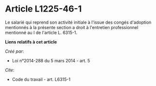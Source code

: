 # Article L1225-46-1

Le salarié qui reprend son activité initiale à l'issue des congés d'adoption mentionnés à la présente section a droit à
l'entretien professionnel mentionné au I de l'article L. 6315-1.

**Liens relatifs à cet article**

_Créé par_:

  - Loi n°2014-288 du 5 mars 2014 - art. 5

_Cite_:

  - Code du travail - art. L6315-1
